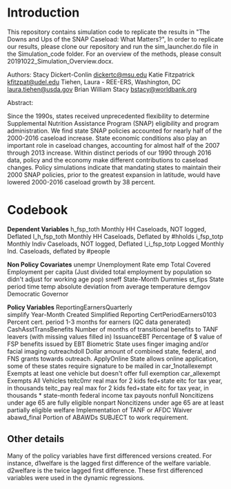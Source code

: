 # Introduction

This repository contains simulation code to replicate the results in "The Downs and Ups of the SNAP Caseload: What Matters?",  In order to replicate our results, please clone our repository and run the sim_launcher.do file in the Simulation_code folder.  For an overview of the methods, please consult 20191022_Simulation_Overview.docx.

Authors:
Stacy Dickert-Conlin  <dickertc@msu.edu>
Katie Fitzpatrick <kfitzpat@udel.edu>
Tiehen, Laura - REE-ERS, Washington, DC <laura.tiehen@usda.gov>
Brian William Stacy <bstacy@worldbank.org>

Abstract:

Since the 1990s, states received unprecedented flexibility to determine Supplemental Nutrition Assistance Program (SNAP) eligibility and program administration. We find state SNAP policies accounted for nearly half of the 2000-2016 caseload increase. State economic conditions also play an important role in caseload changes, accounting for almost half of the 2007 through 2013 increase. Within distinct periods of our 1990 through 2016 data, policy and the economy make different contributions to caseload changes. Policy simulations indicate that mandating states to maintain their 2000 SNAP policies, prior to the greatest expansion in latitude, would have lowered 2000-2016 caseload growth by 38 percent.  

# Codebook

**Dependent Variables** 
h_fsp_toth		Monthly HH Caseloads, NOT logged, Deflated
l_h_fsp_toth	Monthly HH Caseloads, Deflated by #hholds
i_fsp_totp		Monthly Indiv Caseloads, NOT logged, Deflated
l_i_fsp_totp	Logged Monthly Ind. Caseloads, deflated by #people

**Non Policy Covariates**
unempr		Unemployment Rate
emp			Total Covered Employment per capita (Just divided total employment by population so didn't adjust for working age pop)
smeff 		State-Month Dummies
st_fips		State
period		time
temp			absolute deviation from average temperature
demgov		Democratic Governor
		
**Policy Variables**
ReportingEarnersQuarterly 	
simplify				Year-Month Created Simplified Reporting
CertPeriodEarners0103 		Percent cert. period 1-3 months for earners (QC data generated)
CashAsstTransBenefits		Number of months of transitional benefits to TANF leavers (with missing values filled in)
IssuanceEBT 			Percentage of $ value of FSP benefits issued by EBT
Biometric 				State uses finger imaging and/or facial imaging
outreachdoll			Dollar amount of combined state, federal, and FNS grants towards outreach.
ApplyOnline 			State allows online application, some of these states require signature to be mailed in
car_1notallexempt			Exempts at least one vehicle but doesn't offer full exemption
car_allexempt			Exempts All Vehicles
teitc0mr         			real max for 2 kids fed+state eitc for tax year, in thousands
teitc_pay				real max for 2 kids fed+state eitc for tax year, in thousands * state-month federal income tax payouts
nonfull				Noncitizens under age 65 are fully eligible
nonpart				Noncitizens under age 65 are at least partially eligible
welfare				Implementation of TANF or AFDC Waiver
abawd_final   Portion of ABAWDs SUBJECT to work requirement.

## Other details

Many of the policy variables have first differenced versions created.  For instance, d1welfare is the lagged first difference of the welfare variable.  d2welfare is the twice lagged first difference.  These first differenced variables were used in the dynamic regressions.
